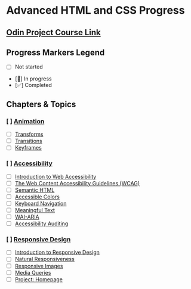 # Advanced HTML and CSS Progress

## [Odin Project Course Link](https://www.theodinproject.com/paths/full-stack-javascript/courses/advanced-html-and-css)

## Progress Markers Legend
- [ ] Not started
- [🔄] In progress
- [✅] Completed

## Chapters & Topics

### [ ] [Animation](https://www.theodinproject.com/paths/full-stack-javascript/courses/advanced-html-and-css#animation)
- [ ] [Transforms](https://www.theodinproject.com/lessons/node-path-advanced-html-and-css-transforms)
- [ ] [Transitions](https://www.theodinproject.com/lessons/node-path-advanced-html-and-css-transitions)
- [ ] [Keyframes](https://www.theodinproject.com/lessons/node-path-advanced-html-and-css-keyframes)

### [ ] [Accessibility](https://www.theodinproject.com/paths/full-stack-javascript/courses/advanced-html-and-css#accessibility)
- [ ] [Introduction to Web Accessibility](https://www.theodinproject.com/lessons/node-path-advanced-html-and-css-introduction-to-web-accessibility)
- [ ] [The Web Content Accessibility Guidelines (WCAG)](https://www.theodinproject.com/lessons/node-path-advanced-html-and-css-the-web-content-accessibility-guidelines-wcag)
- [ ] [Semantic HTML](https://www.theodinproject.com/lessons/node-path-advanced-html-and-css-semantic-html)
- [ ] [Accessible Colors](https://www.theodinproject.com/lessons/node-path-advanced-html-and-css-accessible-colors)
- [ ] [Keyboard Navigation](https://www.theodinproject.com/lessons/node-path-advanced-html-and-css-keyboard-navigation)
- [ ] [Meaningful Text](https://www.theodinproject.com/lessons/node-path-advanced-html-and-css-meaningful-text)
- [ ] [WAI-ARIA](https://www.theodinproject.com/lessons/node-path-advanced-html-and-css-wai-aria)
- [ ] [Accessibility Auditing](https://www.theodinproject.com/lessons/node-path-advanced-html-and-css-accessibility-auditing)

### [ ] [Responsive Design](https://www.theodinproject.com/paths/full-stack-javascript/courses/advanced-html-and-css#responsive-design)
- [ ] [Introduction to Responsive Design](https://www.theodinproject.com/lessons/node-path-advanced-html-and-css-introduction-to-responsive-design)
- [ ] [Natural Responsiveness](https://www.theodinproject.com/lessons/node-path-advanced-html-and-css-natural-responsiveness)
- [ ] [Responsive Images](https://www.theodinproject.com/lessons/node-path-advanced-html-and-css-responsive-images)
- [ ] [Media Queries](https://www.theodinproject.com/lessons/node-path-advanced-html-and-css-media-queries)
- [ ] [Project: Homepage](https://www.theodinproject.com/lessons/node-path-advanced-html-and-css-homepage)

